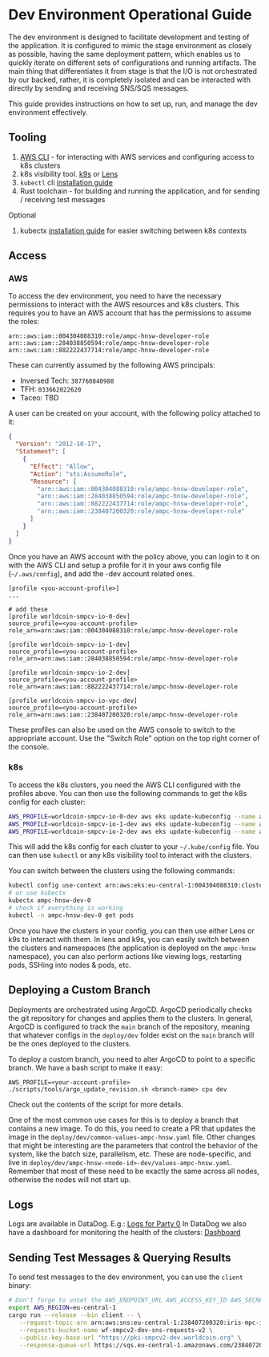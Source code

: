 # Dev Environment Operational Guide

The dev environment is designed to facilitate development and testing of the application. It is configured to mimic the stage environment as closely as possible, having
the same deployment pattern, which enables us to quickly iterate on different sets of configurations and running artifacts. The main thing that differentiates it from stage is that
the I/O is not orchestrated by our backed, rather, it is completely isolated and can be interacted with directly by sending and
receiving SNS/SQS messages.

This guide provides instructions on how to set up, run, and manage the dev environment effectively.

## Tooling

1. [AWS CLI](https://aws.amazon.com/cli/) - for interacting with AWS services and configuring access to k8s clusters
2. k8s visibility tool. [k9s](https://k9scli.io/) or [Lens](https://k8slens.dev/)
3. `kubectl` cli [installation guide](https://kubernetes.io/docs/tasks/tools/install-kubectl/)
4. Rust toolchain - for building and running the application, and for sending / receiving test messages

Optional

1. kubectx [installation guide](https://github.com/ahmetb/kubectx) for easier switching between k8s contexts


## Access

### AWS

To access the dev environment, you need to have the necessary permissions to interact with the AWS resources and k8s clusters.
This requires you to have an AWS account that has the permissions to assume the roles:

```text
arn::aws:iam::004304088310:role/ampc-hnsw-developer-role
arn::aws:iam::284038850594:role/ampc-hnsw-developer-role
arn::aws:iam::882222437714:role/ampc-hnsw-developer-role
```

These can currently assumed by the following AWS principals:

- Inversed Tech: `387760840988`
- TFH: `033662022620`
- Taceo: TBD

A user can be created on your account, with the following policy attached to it:

```json
{
  "Version": "2012-10-17",
  "Statement": [
    {
      "Effect": "Allow",
      "Action": "sts:AssumeRole",
      "Resource": [
        "arn::aws:iam::004304088310:role/ampc-hnsw-developer-role",
        "arn::aws:iam::284038850594:role/ampc-hnsw-developer-role",
        "arn::aws:iam::882222437714:role/ampc-hnsw-developer-role",
        "arn::aws:iam::238407200320:role/ampc-hnsw-developer-role"
      ]
    }
  ]
}
```
Once you have an AWS account with the policy above, you can login to it on with the AWS CLI and setup a profile for it
in your aws config file (`~/.aws/config`), and add the -dev account related ones.

```text
[profile <you-account-profile>]
...

# add these 
[profile worldcoin-smpcv-io-0-dev]
source_profile=<you-account-profile>
role_arn=arn:aws:iam::004304088310:role/ampc-hnsw-developer-role

[profile worldcoin-smpcv-io-1-dev]
source_profile=<you-account-profile>
role_arn=arn:aws:iam::284038850594:role/ampc-hnsw-developer-role

[profile worldcoin-smpcv-io-2-dev]
source_profile=<you-account-profile>
role_arn=arn:aws:iam::882222437714:role/ampc-hnsw-developer-role

[profile worldcoin-smpcv-io-vpc-dev]
source_profile=<you-account-profile>
role_arn=arn:aws:iam::238407200320:role/ampc-hnsw-developer-role
```

These profiles can also be used on the AWS console to switch to the appropriate account. Use the "Switch Role" option on the top right corner of the console.

### k8s

To access the k8s clusters, you need the AWS CLI configured with the profiles above. You can then use the following commands to get the k8s config for each cluster:

```bash
AWS_PROFILE=worldcoin-smpcv-io-0-dev aws eks update-kubeconfig --name ampc-hnsw-dev-0 --region eu-central-1 --alias ampc-hnsw-dev-0
AWS_PROFILE=worldcoin-smpcv-io-1-dev aws eks update-kubeconfig --name ampc-hnsw-dev-1 --region eu-central-1 --alias ampc-hnsw-dev-1
AWS_PROFILE=worldcoin-smpcv-io-2-dev aws eks update-kubeconfig --name ampc-hnsw-dev-2 --region eu-central-1 --alias ampc-hnsw-dev-2
```

This will add the k8s config for each cluster to your `~/.kube/config` file. You can then use `kubectl` or any k8s visibility tool to interact with the clusters.

You can switch between the clusters using the following commands:

```bash
kubectl config use-context arn:aws:eks:eu-central-1:004304088310:cluster/ampc-hnsw-dev-0
# or use kubectx
kubectx ampc-hnsw-dev-0
# check if everything is working
kubectl -n ampc-hnsw-dev-0 get pods
```

Once you have the clusters in your config, you can then use either Lens or k9s to interact with them. In lens and k9s, you
can easily switch between the clusters and namespaces (the application is deployed on the `ampc-hnsw` namespace), you can also
perform actions like viewing logs, restarting pods, SSHing into nodes & pods, etc.

## Deploying a Custom Branch

Deployments are orchestrated using ArgoCD. ArgoCD periodically checks the git repository for changes and applies them to the clusters. In general,
ArgoCD is configured to track the `main` branch of the repository, meaning that whatever configs in the `deploy/dev` folder exist on the `main`
branch will be the ones deployed to the clusters.

To deploy a custom branch, you need to alter ArgoCD to point to a specific branch. We have a bash script to make it easy:

```shell
AWS_PROFILE=<your-account-profile> ./scripts/tools/argo_update_revision.sh <branch-name> cpu dev
```
Check out the contents of the script for more details.

One of the most common use cases for this is to deploy a branch that contains a new image. To do this, you need to create a PR that updates the image in the `deploy/dev/common-values-ampc-hnsw.yaml` file. Other changes that might be interesting are the
parameters that control the behavior of the system, like the batch size, parallelism, etc. These are node-specific, and live in `deploy/dev/ampc-hnsw-<node-id>-dev/values-ampc-hnsw.yaml`. Remember that most of these need to be exactly the same across all nodes, otherwise the nodes will not start up.

## Logs

Logs are available in DataDog. E.g.: [Logs for Party 0](https://app.datadoghq.com/logs/livetail?query=env:stage%20service:ampc-hnsw%20-OpenTelemetry%20-%22setting%20skip_persistence%22%20-%22Started%20processing%22%20-%22batch%20id%22%20-%22Response%20Status:%20200%20OK%22%20aws_eks_cluster-name:ampc-hnsw-0-stage&agg_m=count&agg_m_source=base&agg_t=count&clustering_pattern_field_path=message&cols=host,service&messageDisplay=inline&storage=driveline&stream_sort=desc&viz=stream&from_ts=1756817555305&to_ts=1756818455305&live=true)
In DataDog we also have a dashboard for monitoring the health of the clusters: [Dashboard](https://app.datadoghq.com/dashboard/mn9-thh-t66/hnsw?fromUser=false&overlay=changes&tpl_var_env%5B0%5D=dev&from_ts=1757258206009&to_ts=1757344606009&live=true)

## Sending Test Messages & Querying Results

To send test messages to the dev environment, you can use the `client` binary:

```bash
# Don't forge to unset the AWS_ENDPOINT_URL AWS_ACCESS_KEY_ID AWS_SECRET_ACCESS_KEY from direnv!
export AWS_REGION=eu-central-1
cargo run --release --bin client -- \
   --request-topic-arn arn:aws:sns:eu-central-1:238407200320:iris-mpc-input-dev.fifo \
   --requests-bucket-name wf-smpcv2-dev-sns-requests-v2 \
   --public-key-base-url "https://pki-smpcv2-dev.worldcoin.org" \
   --response-queue-url https://sqs.eu-central-1.amazonaws.com/238407200320/hnsw-smpc-results.fifo
```
